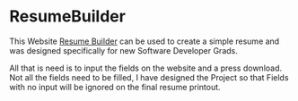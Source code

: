 # ResumeBuilder

This Website [Resume Builder](https://berrios96sean.github.io/ResumeBuilder/) can be used to create a simple resume and was 
designed specifically for new Software Developer Grads. 

All that is need is to input the fields on the website and a press download. Not all the fields need to be filled, I have designed the 
Project so that Fields with no input will be ignored on the final resume printout. 
